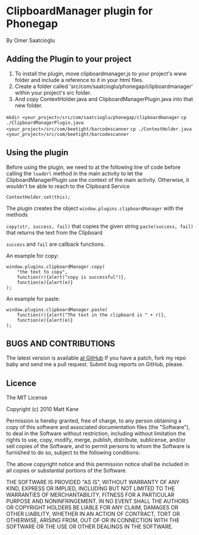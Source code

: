 # ClipboardManager plugin for Phonegap #
By Omer Saatcioglu

## Adding the Plugin to your project ##
1. To install the plugin, move clipboardmanager.js to your project's www folder and include a reference to it in your html files. 
2. Create a folder called 'src/com/saatcioglu/phonegap/clipboardmanager' within your project's src folder.
3. And copy ContextHolder.java and ClipboardManagerPlugin.java into that new folder.

`mkdir <your_project>/src/com/saatcioglu/phonegap/clipboardmanager`
`cp ./ClipboardManagerPlugin.java <your_project>/src/com/beetight/barcodescanner`
`cp ./ContextHolder.java <your_project>/src/com/beetight/barcodescanner`

## Using the plugin ##
Before using the plugin, we need to at the following line of code before calling the `loadUrl` method in the main activity to let the
ClipboardManagerPlugin use the context of the main activity. Otherwise, it wouldn't be able to reach to the Clipboard Service

	ContextHolder.set(this);

The plugin creates the object `window.plugins.clipboardManager` with the methods 

`copy(str, success, fail)` that copies the given string
`paste(success, fail)` that returns the text from the Clipboard

`success` and `fail` are callback functions. 

An example for copy:

	window.plugins.clipboardManager.copy(
		"the text to copy",
		function(r){alert("copy is successful")},
		function(e){alert(e)}
	);

An example for paste:

	window.plugins.clipboardManager.paste(
		function(r){alert("The text in the clipboard is " + r)},
		function(e){alert(e)}
	);

	
## BUGS AND CONTRIBUTIONS ##
The latest version is available [at GitHub](https://github.com/osaatcioglu/phonegap-plugins/tree/master/Android)
If you have a patch, fork my repo baby and send me a pull request. Submit bug reports on GitHub, please.
	
## Licence ##
The MIT License

Copyright (c) 2010 Matt Kane

Permission is hereby granted, free of charge, to any person obtaining a copy
of this software and associated documentation files (the "Software"), to deal
in the Software without restriction, including without limitation the rights
to use, copy, modify, merge, publish, distribute, sublicense, and/or sell
copies of the Software, and to permit persons to whom the Software is
furnished to do so, subject to the following conditions:

The above copyright notice and this permission notice shall be included in
all copies or substantial portions of the Software.

THE SOFTWARE IS PROVIDED "AS IS", WITHOUT WARRANTY OF ANY KIND, EXPRESS OR
IMPLIED, INCLUDING BUT NOT LIMITED TO THE WARRANTIES OF MERCHANTABILITY,
FITNESS FOR A PARTICULAR PURPOSE AND NONINFRINGEMENT. IN NO EVENT SHALL THE
AUTHORS OR COPYRIGHT HOLDERS BE LIABLE FOR ANY CLAIM, DAMAGES OR OTHER
LIABILITY, WHETHER IN AN ACTION OF CONTRACT, TORT OR OTHERWISE, ARISING FROM,
OUT OF OR IN CONNECTION WITH THE SOFTWARE OR THE USE OR OTHER DEALINGS IN
THE SOFTWARE.